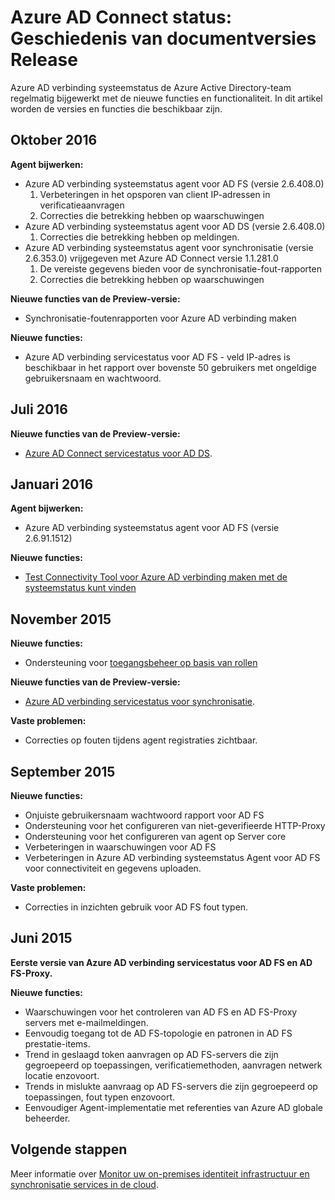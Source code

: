 <properties
    pageTitle="Azure AD Connect systeemstatus versiegeschiedenis"
    description="In dit document beschreven hoe de releases voor Azure AD verbinding gezondheid en wat is opgenomen in die versies."
    services="active-directory"
    documentationCenter=""
    authors="karavar"
    manager="samueld"
    editor="curtand"/>

<tags
    ms.service="active-directory"
    ms.workload="identity"
    ms.tgt_pltfrm="na"
    ms.devlang="na"
    ms.topic="article"
    ms.date="10/18/2016"
    ms.author="vakarand"/>

# <a name="azure-ad-connect-health-version-release-history"></a>Azure AD Connect status: Geschiedenis van documentversies Release

Azure AD verbinding systeemstatus de Azure Active Directory-team regelmatig bijgewerkt met de nieuwe functies en functionaliteit. In dit artikel worden de versies en functies die beschikbaar zijn.

## <a name="october-2016"></a>Oktober 2016
**Agent bijwerken:**
- Azure AD verbinding systeemstatus agent voor AD FS \(versie 2.6.408.0\)
    1. Verbeteringen in het opsporen van client IP-adressen in verificatieaanvragen
    2. Correcties die betrekking hebben op waarschuwingen
- Azure AD verbinding systeemstatus agent voor AD DS (versie 2.6.408.0)
    1. Correcties die betrekking hebben op meldingen.
- Azure AD verbinding systeemstatus agent voor synchronisatie (versie 2.6.353.0) vrijgegeven met Azure AD Connect versie 1.1.281.0
    1. De vereiste gegevens bieden voor de synchronisatie-fout-rapporten
    2. Correcties die betrekking hebben op waarschuwingen

**Nieuwe functies van de Preview-versie:**
- Synchronisatie-foutenrapporten voor Azure AD verbinding maken

**Nieuwe functies:**
- Azure AD verbinding servicestatus voor AD FS - veld IP-adres is beschikbaar in het rapport over bovenste 50 gebruikers met ongeldige gebruikersnaam en wachtwoord.

## <a name="july-2016"></a>Juli 2016

**Nieuwe functies van de Preview-versie:**

- [Azure AD Connect servicestatus voor AD DS](active-directory-aadconnect-health-adds.md).


## <a name="january-2016"></a>Januari 2016


**Agent bijwerken:**

- Azure AD verbinding systeemstatus agent voor AD FS (versie 2.6.91.1512)


**Nieuwe functies:**

- [Test Connectivity Tool voor Azure AD verbinding maken met de systeemstatus kunt vinden](active-directory-aadconnect-health-agent-install.md#test-connectivity-to-azure-ad-connect-health-service)


## <a name="november-2015"></a>November 2015


**Nieuwe functies:**

- Ondersteuning voor [toegangsbeheer op basis van rollen](active-directory-aadconnect-health-operations.md#manage-access-with-role-based-access-control)


**Nieuwe functies van de Preview-versie:**

- [Azure AD verbinding servicestatus voor synchronisatie](active-directory-aadconnect-health-sync.md).

**Vaste problemen:**

- Correcties op fouten tijdens agent registraties zichtbaar.

## <a name="september-2015"></a>September 2015

**Nieuwe functies:**

- Onjuiste gebruikersnaam wachtwoord rapport voor AD FS
- Ondersteuning voor het configureren van niet-geverifieerde HTTP-Proxy
- Ondersteuning voor het configureren van agent op Server core
- Verbeteringen in waarschuwingen voor AD FS
- Verbeteringen in Azure AD verbinding systeemstatus Agent voor AD FS voor connectiviteit en gegevens uploaden.


**Vaste problemen:**

- Correcties in inzichten gebruik voor AD FS fout typen.


## <a name="june-2015"></a>Juni 2015

**Eerste versie van Azure AD verbinding servicestatus voor AD FS en AD FS-Proxy.**

**Nieuwe functies:**

- Waarschuwingen voor het controleren van AD FS en AD FS-Proxy servers met e-mailmeldingen.
- Eenvoudig toegang tot de AD FS-topologie en patronen in AD FS prestatie-items.
- Trend in geslaagd token aanvragen op AD FS-servers die zijn gegroepeerd op toepassingen, verificatiemethoden, aanvragen netwerk locatie enzovoort.
- Trends in mislukte aanvraag op AD FS-servers die zijn gegroepeerd op toepassingen, fout typen enzovoort.
- Eenvoudiger Agent-implementatie met referenties van Azure AD globale beheerder.  




## <a name="next-steps"></a>Volgende stappen
Meer informatie over [Monitor uw on-premises identiteit infrastructuur en synchronisatie services in de cloud](active-directory-aadconnect-health.md).
